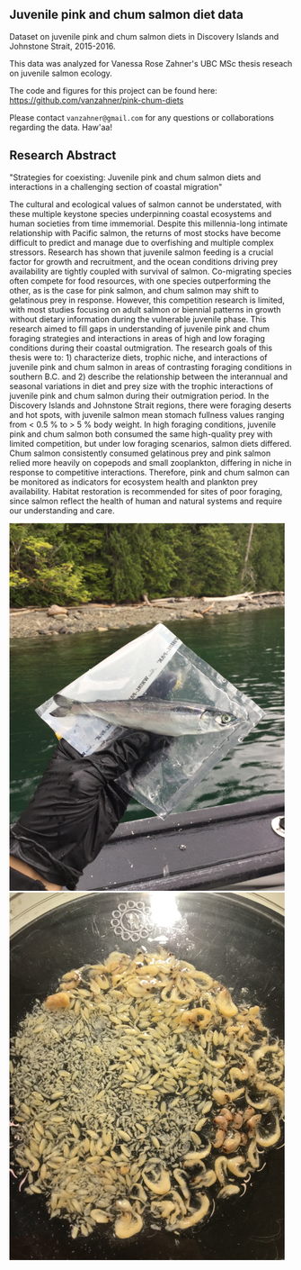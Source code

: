 
## Juvenile pink and chum salmon diet data

Dataset on juvenile pink and chum salmon diets in Discovery Islands and Johnstone Strait, 2015-2016.

This data was analyzed for Vanessa Rose Zahner's UBC MSc thesis reseach on juvenile salmon ecology.

The code and figures for this project can be found here: https://github.com/vanzahner/pink-chum-diets

Please contact `vanzahner@gmail.com` for any questions or collaborations regarding the data. Haw'aa!

## Research Abstract

"Strategies for coexisting: Juvenile pink and chum salmon diets and interactions in a challenging section of coastal migration"

  The cultural and ecological values of salmon cannot be understated, with these multiple keystone species underpinning coastal ecosystems and human societies from time immemorial. Despite this millennia-long intimate relationship with Pacific salmon, the returns of most stocks have become difficult to predict and manage due to overfishing and multiple complex stressors. Research has shown that juvenile salmon feeding is a crucial factor for growth and recruitment, and the ocean conditions driving prey availability are tightly coupled with survival of salmon. Co-migrating species often compete for food resources, with one species outperforming the other, as is the case for pink salmon, and chum salmon may shift to gelatinous prey in response. However, this competition research is limited, with most studies focusing on adult salmon or biennial patterns in growth without dietary information during the vulnerable juvenile phase. This research aimed to fill gaps in understanding of juvenile pink and chum foraging strategies and interactions in areas of high and low foraging conditions during their coastal outmigration. The research goals of this thesis were to: 1) characterize diets, trophic niche, and interactions of juvenile pink and chum salmon in areas of contrasting foraging conditions in southern B.C. and 2) describe the relationship between the interannual and seasonal variations in diet and prey size with the trophic interactions of juvenile pink and chum salmon during their outmigration period. In the Discovery Islands and Johnstone Strait regions, there were foraging deserts and hot spots, with juvenile salmon mean stomach fullness values ranging from < 0.5 \% to > 5 \% body weight. In high foraging conditions, juvenile pink and chum salmon both consumed the same high-quality prey with limited competition, but under low foraging scenarios, salmon diets differed. Chum salmon consistently consumed gelatinous prey and pink salmon relied more heavily on copepods and small zooplankton, differing in niche in response to competitive interactions. Therefore, pink and chum salmon can be monitored as indicators for ecosystem health and plankton prey availability. Habitat restoration is recommended for sites of poor foraging, since salmon reflect the health of human and natural systems and require our understanding and care.

<img src="https://raw.githubusercontent.com/vanzahner/pink-chum-diets/master/figs/photos/chum_salmon.JPG" width="490" height="653" /> <img src="https://raw.githubusercontent.com/vanzahner/pink-chum-diets/master/figs/photos/pink_salmon_stomach_contents.JPG" width="490" height="653" /> 
